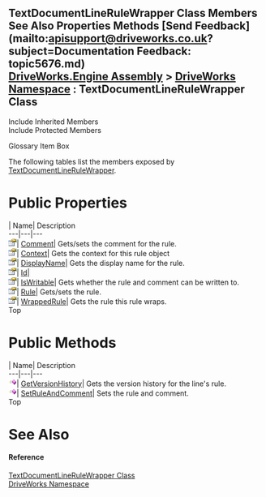 TextDocumentLineRuleWrapper Class Members   
See Also Properties Methods [Send Feedback](mailto:apisupport@driveworks.co.uk?subject=Documentation Feedback: topic5676.md)  
[DriveWorks.Engine Assembly](topic2156.md) > [DriveWorks Namespace](topic2159.md) : TextDocumentLineRuleWrapper Class  
---  
  
Include Inherited Members    
Include Protected Members  


Glossary Item Box

The following tables list the members exposed by [TextDocumentLineRuleWrapper](topic5676.md).

# Public Properties

| Name| Description  
---|---|---  
![Public Property](dotnetimages/publicProperty.gif)| [Comment](topic5684.md)| Gets/sets the comment for the rule.   
![Public Property](dotnetimages/publicProperty.gif)| [Context](topic5685.md)| Gets the context for this rule object   
![Public Property](dotnetimages/publicProperty.gif)| [DisplayName](topic5686.md)| Gets the display name for the rule.   
![Public Property](dotnetimages/publicProperty.gif)| [Id](topic5687.md)|   
![Public Property](dotnetimages/publicProperty.gif)| [IsWritable](topic5688.md)| Gets whether the rule and comment can be written to.   
![Public Property](dotnetimages/publicProperty.gif)| [Rule](topic5689.md)| Gets/sets the rule.   
![Public Property](dotnetimages/publicProperty.gif)| [WrappedRule](topic5690.md)| Gets the rule this rule wraps.   
Top

# Public Methods

| Name| Description  
---|---|---  
![Public Method](dotnetimages/publicMethod.gif)| [GetVersionHistory](topic5682.md)| Gets the version history for the line's rule.   
![Public Method](dotnetimages/publicMethod.gif)| [SetRuleAndComment](topic5683.md)| Sets the rule and comment.   
Top

# See Also

#### Reference

[TextDocumentLineRuleWrapper Class](topic5676.md)   
[DriveWorks Namespace](topic2159.md)


